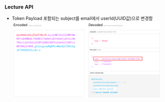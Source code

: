 ### Lecture API
* Token Payload 포함되는 subject를 email에서 userId(UUID값)으로 변경함
  ![JWT Token](/img/token1.png "Payload의 subject")